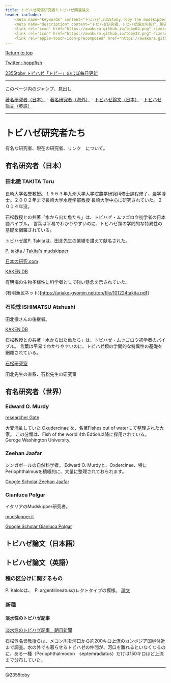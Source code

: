 ```yaml
---
title: トビハゼ関係研究者とトビハゼ関連論文
header-includes:
	<meta name="keywords" content="トビハゼ,2355toby,Toby the mudskipper,P Modestus,Papers,Researchers" />
	<meta name="description" content="トビハゼ研究者、トビハゼ論文の紹介、関連リンクなど" />
	<link rel="icon" href="https://awakura.github.io/toby64.png" sizes="64x64" type="image/png" /> 
	<link rel="icon" href="https://awakura.github.io/toby32.png" sizes="32x32" type="image/png" />  
	<link rel="apple-touch-icon-precomposed" href="https://awakura.github.io/toby150.png" />
---
```


[Return to top](https://awakura.github.io/)

[Twitter : hoppfish](https://x.com/homemaku)

[2355toby トビハゼ「トビー」のほぼ毎日更新](https://www.youtube.com/channel/UCFq06QurrYT58m7wzqy1MZQ)

---
このページ内のジャンプ、見出し

<a href="#nobleJP">著名研究者（日本）</a> - 
<a href="#nobleGl">著名研究者（海外）</a> - 
<a href="#paperJP">トビハゼ論文（日本）</a> - 
<a href="#paperGl">トビハゼ論文（英語）</a> <br>

---

# トビハゼ研究者たち

有名な研究者、現在の研究者、リンク　について。

<h2 id="nobleJP"> 有名研究者（日本）</h2>

### 田北徹 TAKITA Toru

長崎大学名誉教授。１９６３年九州大学大学院農学研究科修士課程修了、農学博士。２００２年まで長崎大学水産学部教授
長崎大学中心に研究されていた。２０１４年没。

石松教授との共著「水から出た魚たち」は、トビハゼ・ムツゴロウ初学者の日本語バイブル。
言葉は平易でわかりやすいのに、トビハゼ類の学問的な特異性の基礎を網羅されている。

トビハゼ属P. Takitaは、田北先生の業績を讃えて献名された。

[P. takita / Takita's mudskipper](https://eol.org/pages/46576705)

[日本の研究.com](https://research-er.jp/researchers/view/110175)

[KAKEN DB](https://nrid.nii.ac.jp/ja/nrid/1000030039721/)

有明海の生物多様性に科学者として強い懸念を示されていた。

(有明漁民ネット)[https://ariake-gyomin.net/top/file/101224takita.pdf]

### 石松惇 ISHIMATSU Atshushi

田北徹さんの後継者。

[KAKEN DB](https://nrid.nii.ac.jp/ja/nrid/1000000184565/)

石松教授との共著「水から出た魚たち」は、トビハゼ・ムツゴロウ初学者のバイブル。
言葉は平易でわかりやすいのに、トビハゼ類の学問的な特異性の基礎を網羅されている。

[石松研究室](https://mmurata0224.wixsite.com/ishimatsu)

田北先生の直系、石松先生の研究室


<h2 id="nobleGl"> 有名研究者（世界）</h2>

### Edward O. Murdy

[researcher Gate](https://www.researchgate.net/profile/Edward-Murdy)

大変混乱していた Oxudercinae を、名著Fishes out of waterにて整理された大家。
この分類は、Fish of the world 4th Edtion以降に採用されている。
Geroge Washington University.

### Zeehan Jaafar

シンガポールの自然科学者。
Edward O. Murdyと、Oxdercinae、特にPeriophthalmusを積極的に、大量に整理されておられます。

[Google Scholar Zeehan Jaafar](https://scholar.google.co.jp/citations?user=rP3KMpAAAAAJ&hl=ja)

### Gianluca Polgar

イタリアのMudskipper研究者。

[mudskipper.it](http://www.mudskipper.it/Intro.html)

[Google Scholar Gianluca Polgar](https://scholar.google.com/citations?user=fIMIuSIAAAAJ&hl=ja)



<h2 id="paperJP"> トビハゼ論文（日本語）</h2>

<h2 id="paperGl"> トビハゼ論文（英語）</h2>

### 種の区分けに関するもの

P. Kaloloは、　P. argentilineatusのレクトタイプの模様。
[論文](https://www.researchgate.net/figure/Results-of-the-ML-analyses-of-the-different-P-argentilineatus-and-P-kalolo-clades-using_fig2_260042765)

### 新種

#### 淡水性のトビハゼ記事　

[淡水性のトビハゼ記事　朝日新聞](https://www.asahi.com/articles/ASN562STYN55ULBJ00S.html)

石松惇名誉教授らは、メコン川を河口から約200キロ上流のカンボジア国境付近まで調査。水の外でも暮らせるトビハゼの仲間が、河口を離れるといなくなるのに、ある一種（Periophthalmodon　septemradiatus）だけは150キロほど上流まで分布していた。

---

@2355toby


